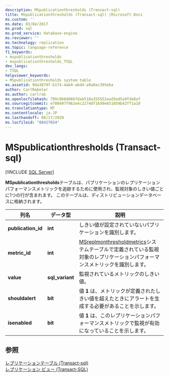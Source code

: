 ```yaml
---
description: MSpublicationthresholds (Transact-sql)
title: MSpublicationthresholds (Transact-sql) |Microsoft Docs
ms.custom: ''
ms.date: 03/04/2017
ms.prod: sql
ms.prod_service: database-engine
ms.reviewer: ''
ms.technology: replication
ms.topic: language-reference
f1_keywords:
- mspublicationthresholds
- mspublicationthresholds_TSQL
dev_langs:
- TSQL
helpviewer_keywords:
- MSpublicationthresholds system table
ms.assetid: 9da3879f-b1f4-4ab4-abd4-a9a8ac395eba
author: CarlRabeler
ms.author: carlrab
ms.openlocfilehash: 799c068d066fdab518a355552ead5ed5a9fde8af
ms.sourcegitcommit: e700497f962e4c2274df16d9e651059b42ff1a10
ms.translationtype: MT
ms.contentlocale: ja-JP
ms.lasthandoff: 08/17/2020
ms.locfileid: "88427654"
---
```

# <a name="mspublicationthresholds-transact-sql"></a>MSpublicationthresholds (Transact-sql)
[!INCLUDE [SQL Server](../../includes/applies-to-version/sqlserver.md)]

  **MSpublicationthresholds**テーブルは、パブリケーションのレプリケーションパフォーマンスメトリックを追跡するために使用され、監視対象のしきい値ごとに1つの行が含まれます。 このテーブルは、ディストリビューションデータベースに格納されます。  
  
|列名|データ型|説明|  
|-----------------|---------------|-----------------|  
|**publication_id**|**int**|しきい値が設定されていないパブリケーションを識別します。|  
|**metric_id**|**int**|[MSreplmonthresholdmetrics](../../relational-databases/system-tables/msreplmonthresholdmetrics-transact-sql.md)システムテーブルで定義されている監視対象のレプリケーションパフォーマンスメトリックを識別します。|  
|**value**|**sql_variant**|監視されているメトリックのしきい値。|  
|**shouldalert**|**bit**|値 **1** は、メトリックが定義されたしきい値を超えたときにアラートを生成する必要があることを示します。|  
|**isenabled**|**bit**|値 **1** は、このレプリケーションパフォーマンスメトリックで監視が有効になっていることを示します。|  
  
## <a name="see-also"></a>参照  
 [レプリケーションテーブル &#40;Transact-sql&#41;](../../relational-databases/system-tables/replication-tables-transact-sql.md)   
 [レプリケーション ビュー &#40;Transact-SQL&#41;](../../relational-databases/system-views/replication-views-transact-sql.md)  
  
  

